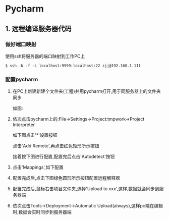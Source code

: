 # Pycharm

## 1. 远程编译服务器代码

### 做好端口映射

使用ssh将服务器的端口映射到工作PC上

```
$ ssh -N -f -L localhost:9999:localhost:22 zjj@192.168.1.111
```

### 配置pycharm

1. 在PC上新建新建个文件夹(工程)并用pycharm打开,用于同服务器上的文件夹同步

   如图:

2. 依次点击pycharm上的:File->Settings->Project:tmpwork->Project Interpreter

   如下图点击'*'设置按钮

   点击'Add Remote',再点击红色矩形所示按钮

   接着按下图进行配置,配置完后点击'Autodetect'按钮

3. 点击'Mappings',如下配置

4. 配置完成后,点击下图绿色圆形所示按钮配置远程解释器

5. 配置完成后,鼠标右击项目文件夹,选择'Upload to xxx',这样,数据就会同步到服务器端

6. 依次点击Tools->Deployment->Automatic Upload(always),这样pc端在编辑时,数据会实时同步到服务器端